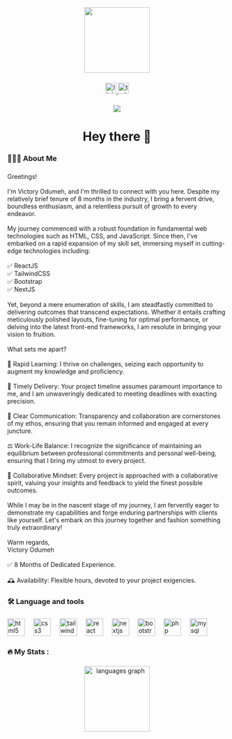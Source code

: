 <div align="center">
  <img height="150" src=""  />
</div>

###

<div align="center">
  <a href="https://www.linkedin.com/in/victory-odumeh-421761223/" target="_blank">
    <img src="https://img.shields.io/static/v1?message=LinkedIn&logo=linkedin&label=&color=0077B5&logoColor=white&labelColor=&style=for-the-badge" height="25" alt="linkedin logo"  />
  </a>
  <a href="https://twitter.com/kachicodes1" target="_blank">
    <img src="https://img.shields.io/static/v1?message=Twitter&logo=twitter&label=&color=1DA1F2&logoColor=white&labelColor=&style=for-the-badge" height="25" alt="twitter logo"  />
  </a>
</div>

###

<div align="center">
  <img src="https://visitor-badge.laobi.icu/badge?page_id=phantomcancode.phantomcancode&"  />
</div>

###

<h1 align="center">Hey there 👋</h1>

###

<h3 align="left">👨🏽‍💻 About Me</h3>

###

<p align="left">Greetings!<br><br>I'm Victory Odumeh, and I'm thrilled to connect with you here. Despite my relatively brief tenure of 8 months in the industry, I bring a fervent drive, boundless enthusiasm, and a relentless pursuit of growth to every endeavor.<br><br>My journey commenced with a robust foundation in fundamental web technologies such as HTML, CSS, and JavaScript. Since then, I've embarked on a rapid expansion of my skill set, immersing myself in cutting-edge technologies including:<br><br>✅ ReactJS<br>✅ TailwindCSS<br>✅ Bootstrap<br>✅ NextJS<br><br>Yet, beyond a mere enumeration of skills, I am steadfastly committed to delivering outcomes that transcend expectations. Whether it entails crafting meticulously polished layouts, fine-tuning for optimal performance, or delving into the latest front-end frameworks, I am resolute in bringing your vision to fruition.<br><br>What sets me apart?<br><br>🚀 Rapid Learning: I thrive on challenges, seizing each opportunity to augment my knowledge and proficiency.<br><br>📆 Timely Delivery: Your project timeline assumes paramount importance to me, and I am unwaveringly dedicated to meeting deadlines with exacting precision.<br><br>🤝 Clear Communication: Transparency and collaboration are cornerstones of my ethos, ensuring that you remain informed and engaged at every juncture.<br><br>⚖️ Work-Life Balance: I recognize the significance of maintaining an equilibrium between professional commitments and personal well-being, ensuring that I bring my utmost to every project.<br><br>🤝 Collaborative Mindset: Every project is approached with a collaborative spirit, valuing your insights and feedback to yield the finest possible outcomes.<br><br>While I may be in the nascent stage of my journey, I am fervently eager to demonstrate my capabilities and forge enduring partnerships with clients like yourself. Let's embark on this journey together and fashion something truly extraordinary!<br><br>Warm regards,  <br>Victory Odumeh<br><br>✅  8 Months of Dedicated Experience.<br><br>🕰  Availability: Flexible hours, devoted to your project exigencies.</p>

###

<h3 align="left">🛠 Language and tools</h3>

###

<div align="left">
  <img src="https://cdn.jsdelivr.net/gh/devicons/devicon/icons/html5/html5-original.svg" height="40" alt="html5 logo"  />
  <img width="12" />
  <img src="https://cdn.jsdelivr.net/gh/devicons/devicon/icons/css3/css3-original.svg" height="40" alt="css3 logo"  />
  <img width="12" />
  <img src="https://cdn.jsdelivr.net/gh/devicons/devicon/icons/tailwindcss/tailwindcss-original-wordmark.svg" height="40" alt="tailwindcss logo"  />
  <img width="12" />
  <img src="https://cdn.jsdelivr.net/gh/devicons/devicon/icons/react/react-original.svg" height="40" alt="react logo"  />
  <img width="12" />
  <img src="https://cdn.jsdelivr.net/gh/devicons/devicon/icons/nextjs/nextjs-original.svg" height="40" alt="nextjs logo"  />
  <img width="12" />
  <img src="https://cdn.jsdelivr.net/gh/devicons/devicon/icons/bootstrap/bootstrap-original.svg" height="40" alt="bootstrap logo"  />
  <img width="12" />
  <img src="https://cdn.jsdelivr.net/gh/devicons/devicon/icons/php/php-original.svg" height="40" alt="php logo"  />
  <img width="12" />
  <img src="https://cdn.jsdelivr.net/gh/devicons/devicon/icons/mysql/mysql-original.svg" height="40" alt="mysql logo"  />
</div>

###

<h3 align="left">🔥   My Stats :</h3>

###

<div align="center">
  <img src="https://github-readme-stats.vercel.app/api/top-langs?username=phantomcancode&locale=en&hide_title=false&layout=compact&card_width=320&langs_count=5&theme=dracula&hide_border=false&order=2" height="150" alt="languages graph"  />
</div>

###
